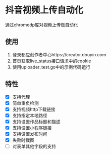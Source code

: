 # 抖音视频上传自动化

通过chromedp库对视频上传做自动化

## 使用
1. 登录都应创作者中心https://creator.douyin.com
2. 首页获取live_status接口请求中的cookie
3. 使用uploader_test.go中的示例代码运行

## 特性
- [x] 支持代理
- [x] 简单重负检测
- [x] 支持视频http下载链接
- [x] 支持指定本地路径
- [x] 支持设置作品标题和描述
- [x] 支持设置小程序链接
- [x] 支持设置发布时间
- [x] 失败时截图
- [ ] 对表单其他字段的支持